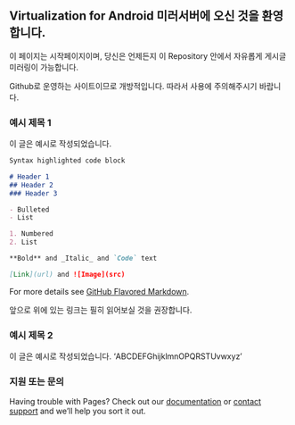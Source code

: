 ## Virtualization for Android 미러서버에 오신 것을 환영합니다.

이 페이지는 시작페이지이며, 당신은 언제든지 이 Repository 안에서 자유롭게 게시글 미러링이 가능합니다.

Github로 운영하는 사이트이므로 개방적입니다. 따라서 사용에 주의해주시기 바랍니다.

### 예시 제목 1

이 글은 예시로 작성되었습니다.

```markdown
Syntax highlighted code block

# Header 1
## Header 2
### Header 3

- Bulleted
- List

1. Numbered
2. List

**Bold** and _Italic_ and `Code` text

[Link](url) and ![Image](src)
```

For more details see [GitHub Flavored Markdown](https://guides.github.com/features/mastering-markdown/).

앞으로 위에 있는 링크는 필히 읽어보실 것을 권장합니다.

### 예시 제목 2

이 글은 예시로 작성되었습니다. ‘ABCDEFGhijklmnOPQRSTUvwxyz’

### 지원 또는 문의

Having trouble with Pages? Check out our [documentation](https://help.github.com/categories/github-pages-basics/) or [contact support](https://github.com/contact) and we’ll help you sort it out.
